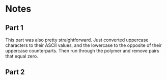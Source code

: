 # Notes

## Part 1

This part was also pretty straightforward. Just converted uppercase characters to their ASCII values, and the lowercase to the opposite of their uppercase counterparts. Then run through the polymer and remove pairs that equal zero.

## Part 2